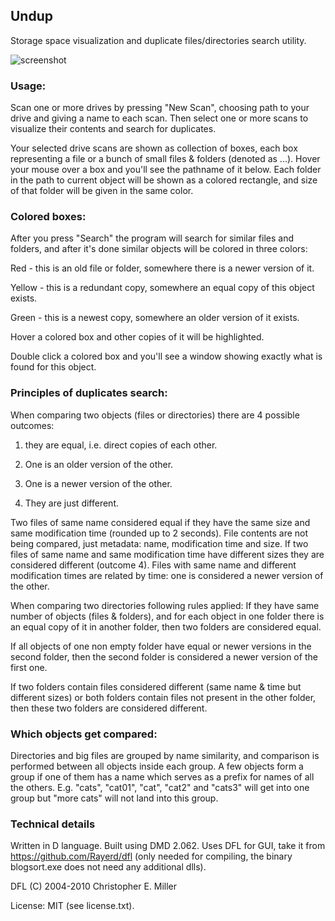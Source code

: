 ## Undup

Storage space visualization and duplicate files/directories search utility.

![screenshot][1]

### Usage:
Scan one or more drives by pressing "New Scan", choosing path to your drive
and giving a name to each scan. Then select one or more scans to visualize their
contents and search for duplicates.

Your selected drive scans are shown as collection of boxes, each box representing a file or a bunch of small files & folders (denoted as ...). Hover your mouse over a box and you'll see the pathname of it below. Each folder in the path to current object will be shown as a colored rectangle, and size of that folder will be given in the same color. 

### Colored boxes:

After you press "Search" the program will search for similar files and folders, and after it's done similar objects will be colored in three colors:

Red - this is an old file or folder, somewhere there is a newer version of it.

Yellow - this is a redundant copy, somewhere an equal copy of this object exists.

Green - this is a newest copy, somewhere an older version of it exists.

Hover a colored box and other copies of it will be highlighted. 

Double click a colored box and you'll see a window showing exactly what is found for this object.


### Principles of duplicates search:

When comparing two objects (files or directories) there are 4 possible outcomes:

1) they are equal, i.e. direct copies of each other.

2) One is an older version of the other.

3) One is a newer version of the other.

4) They are just different.

Two files of same name considered equal if they have the same size and same modification time (rounded up to 2 seconds). File contents are not being compared, just metadata: name, modification time and size. If two files of same name and same modification time have different sizes they are considered different (outcome 4). Files with same name and different modification times are related by time: one is considered a newer version of the other.

When comparing two directories following rules applied:
If they have same number of objects (files & folders), and for each object in one folder there is an equal copy of it in another folder, then two folders are considered equal.

If all objects of one non empty folder have equal or newer versions in the second folder, then the second folder is considered a newer version of the first one.

If two folders contain files considered different (same name & time but different sizes) or both folders contain files not present in the other folder, then these two folders are considered different.

### Which objects get compared:

Directories and big files are grouped by name similarity, and comparison is performed between all objects inside each group. A few objects form a group if one of them has a name which serves as a prefix for names of all the others. E.g. "cats", "cat01", "cat", "cat2" and "cats3" will get into one group but "more cats" will not land into this group.

### Technical details
Written in D language. Built using DMD 2.062. Uses DFL for GUI, take it from https://github.com/Rayerd/dfl (only needed for compiling, the binary blogsort.exe does not need any additional dlls). 

DFL (C) 2004-2010 Christopher E. Miller

License: MIT (see license.txt).

[1]: https://bitbucket.org/infognition/undup/downloads/undup500.jpg